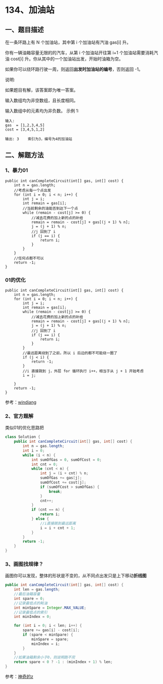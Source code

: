 # 134、加油站

## 一、题目描述

在一条环路上有 N 个加油站，其中第 i 个加油站有汽油 gas[i] 升。

你有一辆油箱容量无限的的汽车，从第 i 个加油站开往第 i+1 个加油站需要消耗汽油 cost[i] 升。你从其中的一个加油站出发，开始时油箱为空。

如果你可以绕环路行驶一周，则返回**出发时加油站的编号**，否则返回 -1。

说明: 

如果题目有解，该答案即为唯一答案。

输入数组均为非空数组，且长度相同。

输入数组中的元素均为非负数。
示例 1:

```
输入: 
gas  = [1,2,3,4,5]
cost = [3,4,5,1,2]

输出: 3    索引为3，编号为4的加油站
```





## 二、解题方法



### 1、暴力01

```
public int canCompleteCircuit(int[] gas, int[] cost) {
    int n = gas.length;
    //考虑从每一个点出发
    for (int i = 0; i < n; i++) {
        int j = i;
        int remain = gas[i];
        //当前剩余的油能否到达下一个点
        while (remain - cost[j] >= 0) {
            //减去花费的加上新的点的补给
            remain = remain - cost[j] + gas[(j + 1) % n];
            j = (j + 1) % n;
            //j 回到了 i
            if (j == i) {
                return i;
            }
        }
    }
    //任何点都不可以
    return -1;
}
```

### 01的优化

```
public int canCompleteCircuit(int[] gas, int[] cost) {
    int n = gas.length;
    for (int i = 0; i < n; i++) {
        int j = i;
        int remain = gas[i];
        while (remain - cost[j] >= 0) {
            //减去花费的加上新的点的补给
            remain = remain - cost[j] + gas[(j + 1) % n];
            j = (j + 1) % n;
            //j 回到了 i
            if (j == i) {
                return i;
            }
        }
        //最远距离绕到了之前，所以 i 后边的都不可能绕一圈了
        if (j < i) {
            return -1;
        }
        //i 直接跳到 j，外层 for 循环执行 i++，相当于从 j + 1 开始考虑
        i = j;

    }
    return -1;
}
```

参考：[windiang](https://leetcode-cn.com/problems/gas-station/solution/xiang-xi-tong-su-de-si-lu-fen-xi-duo-jie-fa-by--30/)



### 2、官方题解

类似01的优化思路把

```java
class Solution {
    public int canCompleteCircuit(int[] gas, int[] cost) {
        int n = gas.length;
        int i = 0;
        while (i < n) {
            int sumOfGas = 0, sumOfCost = 0;
            int cnt = 0;
            while (cnt < n) {
                int j = (i + cnt) % n;
                sumOfGas += gas[j];
                sumOfCost += cost[j];
                if (sumOfCost > sumOfGas) {
                    break;
                }
                cnt++;
            }
            if (cnt == n) {
                return i;
            } else {
                //i直接跳到最远距离
                i = i + cnt + 1;
            }
        }
        return -1;
    }
}
```



### 3、画图找规律？

画图你可以发现，整体的形状是不变的，从不同点出发只是上下移动**折线图**

```java
public int canCompleteCircuit(int[] gas, int[] cost) {
    int len = gas.length;
    //最后油箱容量
    int spare = 0;
    //记录最低点的耗油
    int minSpare = Integer.MAX_VALUE;
    //记录最低点的索引
    int minIndex = 0;

    for (int i = 0; i < len; i++) {
        spare += gas[i] - cost[i];
        if (spare < minSpare) {
            minSpare = spare;
            minIndex = i;
        }
    }
	//如果油箱剩余小于0，则说明跑不完
    return spare < 0 ? -1 : (minIndex + 1) % len;
}
```

参考：[神奇的z](https://leetcode-cn.com/problems/gas-station/solution/shi-yong-tu-de-si-xiang-fen-xi-gai-wen-ti-by-cyayc/)